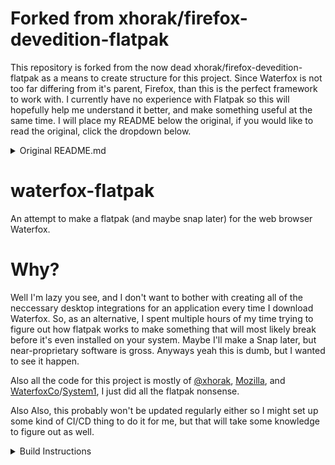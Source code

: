 # Forked from xhorak/firefox-devedition-flatpak
This repository is forked from the now dead xhorak/firefox-devedition-flatpak as a means to create structure for this project. Since Waterfox is not too far differing from it's parent, Firefox, than this is the perfect framework to work with. I currently have no experience with Flatpak so this will hopefully help me understand it better, and make something useful at the same time. I will place my README below the original, if you would like to read the original, click the dropdown below.

<details>
<summary>Original README.md</summary>

# firefox-flatpak
This is a set of patches, scripts and a manifest to build latest Firefox using Flatpak. DevEdition and Nightly are using GNOME 3.34 as base runtime. The UpstreamBinary Flatpak uses the FreeDesktop Platform for GNOME and KDE.

# Usage

Run ```./setup_runtime.sh``` to download and install GNOME SDK and FreeDesktop Platform for Flatpak.

Currently there are three builds available:
* org.mozilla.FirefoxNightly - to build latest nightly
* org.mozilla.FirefoxDevEdition - Firefox Developer Edition (branded aurora build)
* org.mozilla.FirefoxUpstreamBinary - pack a Firefox uptream binary as flatpak

## Prerequisites

Of course to build flatpaks the ```flatpak-builder``` package needs to be installed.

Please see the accompanying README.md in the specific build directory for further build requirements, e.g.
* org.mozilla.FirefoxNightly/README.md

## Build

To build specific build run:
```
./build.sh BUILD_NAME
```
for example 
```
./build.sh org.mozilla.FirefoxNightly
``` 
will build Firefox from master branch.

After the build is finished you can install the app by:
```
./install.sh BUILD_NAME
```

To start Firefox use:
```
flatpak run BUILD_NAME
```

For example:
```
flatpak run org.mozilla.FirefoxNightly
```

# Repository

Created repository with some additional instructions can be found there: https://firefox-flatpak.mojefedora.cz/
</details>

# waterfox-flatpak
An attempt to make a flatpak (and maybe snap later) for the web browser Waterfox.

# Why?

Well I'm lazy you see, and I don't want to bother with creating all of the neccessary desktop integrations for an application every time I download Waterfox. So, as an alternative, I spent multiple hours of my time trying to figure out how flatpak works to make something that will most likely break before it's even installed on your system. Maybe I'll make a Snap later, but near-proprietary software is gross. Anyways yeah this is dumb, but I wanted to see it happen.

Also all the code for this project is mostly of [@xhorak](https://github.com/xhorak/firefox-devedition-flatpak), [Mozilla](https://mozilla.org), and [WaterfoxCo](https://waterfox.net)/[System1](https://system1.com), I just did all the flatpak nonsense.

Also Also, this probably won't be updated regularly either so I might set up some kind of CI/CD thing to do it for me, but that will take some knowledge to figure out as well. 

<details>
<summary>Build Instructions</summary>
</details>